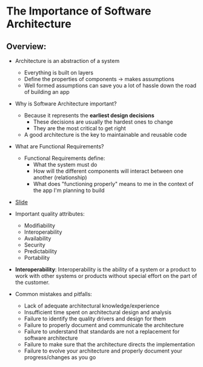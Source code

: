 # The Importance of Software Architecture

## Overview:

- Architecture is an abstraction of a system
    * Everything is built on layers
    * Define the properties of components -> makes assumptions
    * Well formed assumptions can save you a lot of hassle down the road of building an app

- Why is Software Architecture important?
    * Because it represents the **earliest design decisions**
        * These decisions are usually the hardest ones to change
        * They are the most critical to get right
    * A good architecture is the key to maintainable and reusable code

- What are Functional Requirements?
    * Functional Requirements define:
        * What the system must do
        * How will the different components will interact between one another (relationship)
        * What does "functioning properly" means to me in the context of the app I'm planning to build

- [Slide](http://csse.usc.edu/GSAW/gsaw2003/s13/northrop.pdf)

- Important quality attributes:
    * Modifiability
    * Interoperability
    * Availability
    * Security
    * Predictability
    * Portability

- **Interoperability**: Interoperability is the ability of a system or a product to work with other systems or products without special effort on the part of the customer.

- Common mistakes and pitfalls:
    * Lack of adequate architectural knowledge/experience
    * Insufficient time spent on architectural design and analysis
    * Failure to identify the quality drivers and design for them
    * Failure to properly document and communicate the architecture
    * Failure to understand that standards are not a replacement for software architecture
    * Failure to make sure that the architecture directs the implementation
    * Failure to evolve your architecture and properly document your progress/changes as you go
